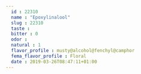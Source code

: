 ```yaml
---
  id : 22310
  name : "Epoxylinalool"
  slug : 22310
  taste : 
  bitter : 0
  odor : 
  natural : 1
  flavor_profile : musty@alcohol@fenchyl@camphor
  fema_flavor_profile : Floral
  date : 2019-03-26T08:47:11+01:00
---
```



